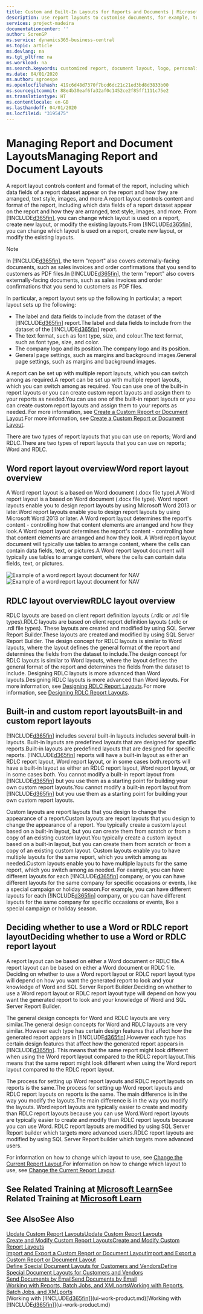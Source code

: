 ```yaml
---
title: Custom and Built-In Layouts for Reports and Documents | Microsoft Docs
description: Use report layouts to customise documents, for example, to personalise the font, logo, or page settings of PDF files you send to customers.
services: project-madeira
documentationcenter: ''
author: SorenGP
ms.service: dynamics365-business-central
ms.topic: article
ms.devlang: na
ms.tgt_pltfrm: na
ms.workload: na
ms.search.keywords: customized report, document layout, logo, personalize
ms.date: 04/01/2020
ms.author: sgroespe
ms.openlocfilehash: 419c6d48d7370f7bcd6dc21c21ed3bd8d3833b00
ms.sourcegitcommit: 88e4b30eaf6fa32af0c1452ce2f85ff1111c75e2
ms.translationtype: HT
ms.contentlocale: en-GB
ms.lasthandoff: 04/01/2020
ms.locfileid: "3195475"
---
```

# <a name="managing-report-and-document-layouts"></a><span data-ttu-id="8a542-103">Managing Report and Document Layouts</span><span class="sxs-lookup"><span data-stu-id="8a542-103">Managing Report and Document Layouts</span></span>
<span data-ttu-id="8a542-104">A report layout controls content and format of the report, including which data fields of a report dataset appear on the report and how they are arranged, text style, images, and more.</span><span class="sxs-lookup"><span data-stu-id="8a542-104">A report layout controls content and format of the report, including which data fields of a report dataset appear on the report and how they are arranged, text style, images, and more.</span></span> <span data-ttu-id="8a542-105">From [!INCLUDE[d365fin](includes/d365fin_md.md)], you can change which layout is used on a report, create new layout, or modify the existing layouts.</span><span class="sxs-lookup"><span data-stu-id="8a542-105">From [!INCLUDE[d365fin](includes/d365fin_md.md)], you can change which layout is used on a report, create new layout, or modify the existing layouts.</span></span>

> [!NOTE]  
>   <span data-ttu-id="8a542-106">In [!INCLUDE[d365fin](includes/d365fin_md.md)], the term "report" also covers externally-facing documents, such as sales invoices and order confirmations that you send to customers as PDF files.</span><span class="sxs-lookup"><span data-stu-id="8a542-106">In [!INCLUDE[d365fin](includes/d365fin_md.md)], the term "report" also covers externally-facing documents, such as sales invoices and order confirmations that you send to customers as PDF files.</span></span>

<span data-ttu-id="8a542-107">In particular, a report layout sets up the following:</span><span class="sxs-lookup"><span data-stu-id="8a542-107">In particular, a report layout sets up the following:</span></span>

* <span data-ttu-id="8a542-108">The label and data fields to include from the dataset of the [!INCLUDE[d365fin](includes/d365fin_md.md)] report.</span><span class="sxs-lookup"><span data-stu-id="8a542-108">The label and data fields to include from the dataset of the [!INCLUDE[d365fin](includes/d365fin_md.md)] report.</span></span>
* <span data-ttu-id="8a542-109">The text format, such as font type, size, and colour.</span><span class="sxs-lookup"><span data-stu-id="8a542-109">The text format, such as font type, size, and color.</span></span>
* <span data-ttu-id="8a542-110">The company logo and its position.</span><span class="sxs-lookup"><span data-stu-id="8a542-110">The company logo and its position.</span></span>
* <span data-ttu-id="8a542-111">General page settings, such as margins and background images.</span><span class="sxs-lookup"><span data-stu-id="8a542-111">General page settings, such as margins and background images.</span></span>

<span data-ttu-id="8a542-112">A report can be set up with multiple report layouts, which you can switch among as required.</span><span class="sxs-lookup"><span data-stu-id="8a542-112">A report can be set up with multiple report layouts, which you can switch among as required.</span></span> <span data-ttu-id="8a542-113">You can use one of the built-in report layouts or you can create custom report layouts and assign them to your reports as needed.</span><span class="sxs-lookup"><span data-stu-id="8a542-113">You can use one of the built-in report layouts or you can create custom report layouts and assign them to your reports as needed.</span></span> <span data-ttu-id="8a542-114">For more information, see [Create a Custom Report or Document Layout](ui-how-create-custom-report-layout.md).</span><span class="sxs-lookup"><span data-stu-id="8a542-114">For more information, see [Create a Custom Report or Document Layout](ui-how-create-custom-report-layout.md).</span></span>

<span data-ttu-id="8a542-115">There are two types of report layouts that you can use on reports; Word and RDLC.</span><span class="sxs-lookup"><span data-stu-id="8a542-115">There are two types of report layouts that you can use on reports; Word and RDLC.</span></span>

## <a name="word-report-layout-overview"></a><span data-ttu-id="8a542-116">Word report layout overview</span><span class="sxs-lookup"><span data-stu-id="8a542-116">Word report layout overview</span></span>
<span data-ttu-id="8a542-117">A Word report layout is a based on Word document (.docx file type).</span><span class="sxs-lookup"><span data-stu-id="8a542-117">A Word report layout is a based on Word document (.docx file type).</span></span> <span data-ttu-id="8a542-118">Word report layouts enable you to design report layouts by using Microsoft Word 2013 or later.</span><span class="sxs-lookup"><span data-stu-id="8a542-118">Word report layouts enable you to design report layouts by using Microsoft Word 2013 or later.</span></span> <span data-ttu-id="8a542-119">A Word report layout determines the report's content - controlling how that content elements are arranged and how they look.</span><span class="sxs-lookup"><span data-stu-id="8a542-119">A Word report layout determines the report's content - controlling how that content elements are arranged and how they look.</span></span> <span data-ttu-id="8a542-120">A Word report layout document will typically use tables to arrange content, where the cells can contain data fields, text, or pictures.</span><span class="sxs-lookup"><span data-stu-id="8a542-120">A Word report layout document will typically use tables to arrange content, where the cells can contain data fields, text, or pictures.</span></span>

 <span data-ttu-id="8a542-121">![Example of a word report layout document for NAV](media/nav_wordreportlayout_edit_in_word_example.png "NAV_WordReportLayout_Edit_In_Word_Example")</span><span class="sxs-lookup"><span data-stu-id="8a542-121">![Example of a word report layout document for NAV](media/nav_wordreportlayout_edit_in_word_example.png "NAV_WordReportLayout_Edit_In_Word_Example")</span></span>  

## <a name="rdlc-layout-overview"></a><span data-ttu-id="8a542-122">RDLC layout overview</span><span class="sxs-lookup"><span data-stu-id="8a542-122">RDLC layout overview</span></span>
<span data-ttu-id="8a542-123">RDLC layouts are based on client report definition layouts (.rdlc or .rdl file types).</span><span class="sxs-lookup"><span data-stu-id="8a542-123">RDLC layouts are based on client report definition layouts (.rdlc or .rdl file types).</span></span> <span data-ttu-id="8a542-124">These layouts are created and modified by using SQL Server Report Builder.</span><span class="sxs-lookup"><span data-stu-id="8a542-124">These layouts are created and modified by using SQL Server Report Builder.</span></span> <span data-ttu-id="8a542-125">The design concept for RDLC layouts is similar to Word layouts, where the layout defines the general format of the report and determines the fields from the dataset to include.</span><span class="sxs-lookup"><span data-stu-id="8a542-125">The design concept for RDLC layouts is similar to Word layouts, where the layout defines the general format of the report and determines the fields from the dataset to include.</span></span> <span data-ttu-id="8a542-126">Designing RDLC layouts is more advanced than Word layouts.</span><span class="sxs-lookup"><span data-stu-id="8a542-126">Designing RDLC layouts is more advanced than Word layouts.</span></span> <span data-ttu-id="8a542-127">For more information, see [Designing RDLC Report Layouts](/dynamics-nav/Designing-RDLC-Report-Layouts).</span><span class="sxs-lookup"><span data-stu-id="8a542-127">For more information, see [Designing RDLC Report Layouts](/dynamics-nav/Designing-RDLC-Report-Layouts).</span></span>

## <a name="built-in-and-custom-report-layouts"></a><span data-ttu-id="8a542-128">Built-in and custom report layouts</span><span class="sxs-lookup"><span data-stu-id="8a542-128">Built-in and custom report layouts</span></span>
[!INCLUDE[d365fin](includes/d365fin_md.md)] <span data-ttu-id="8a542-129">includes several built-in layouts.</span><span class="sxs-lookup"><span data-stu-id="8a542-129">includes several built-in layouts.</span></span> <span data-ttu-id="8a542-130">Built-in layouts are predefined layouts that are designed for specific reports.</span><span class="sxs-lookup"><span data-stu-id="8a542-130">Built-in layouts are predefined layouts that are designed for specific reports.</span></span> [!INCLUDE[d365fin](includes/d365fin_md.md)] <span data-ttu-id="8a542-131">reports will have a built-in layout as either an RDLC report layout, Word report layout, or in some cases both.</span><span class="sxs-lookup"><span data-stu-id="8a542-131">reports will have a built-in layout as either an RDLC report layout, Word report layout, or in some cases both.</span></span> <span data-ttu-id="8a542-132">You cannot modify a built-in report layout from [!INCLUDE[d365fin](includes/d365fin_md.md)] but you use them as a starting point for building your own custom report layouts.</span><span class="sxs-lookup"><span data-stu-id="8a542-132">You cannot modify a built-in report layout from [!INCLUDE[d365fin](includes/d365fin_md.md)] but you use them as a starting point for building your own custom report layouts.</span></span>

<span data-ttu-id="8a542-133">Custom layouts are report layouts that you design to change the appearance of a report.</span><span class="sxs-lookup"><span data-stu-id="8a542-133">Custom layouts are report layouts that you design to change the appearance of a report.</span></span> <span data-ttu-id="8a542-134">You typically create a custom layout based on a built-in layout, but you can create them from scratch or from a copy of an existing custom layout.</span><span class="sxs-lookup"><span data-stu-id="8a542-134">You typically create a custom layout based on a built-in layout, but you can create them from scratch or from a copy of an existing custom layout.</span></span> <span data-ttu-id="8a542-135">Custom layouts enable you to have multiple layouts for the same report, which you switch among as needed.</span><span class="sxs-lookup"><span data-stu-id="8a542-135">Custom layouts enable you to have multiple layouts for the same report, which you switch among as needed.</span></span> <span data-ttu-id="8a542-136">For example, you can have different layouts for each [!INCLUDE[d365fin](includes/d365fin_md.md)] company, or you can have different layouts for the same company for specific occasions or events, like a special campaign or holiday season.</span><span class="sxs-lookup"><span data-stu-id="8a542-136">For example, you can have different layouts for each [!INCLUDE[d365fin](includes/d365fin_md.md)] company, or you can have different layouts for the same company for specific occasions or events, like a special campaign or holiday season.</span></span>

## <a name="deciding-whether-to-use-a-word-or-rdlc-report-layout"></a><span data-ttu-id="8a542-137">Deciding whether to use a Word or RDLC report layout</span><span class="sxs-lookup"><span data-stu-id="8a542-137">Deciding whether to use a Word or RDLC report layout</span></span>
<span data-ttu-id="8a542-138">A report layout can be based on either a Word document or RDLC file.</span><span class="sxs-lookup"><span data-stu-id="8a542-138">A report layout can be based on either a Word document or RDLC file.</span></span> <span data-ttu-id="8a542-139">Deciding on whether to use a Word report layout or RDLC report layout type will depend on how you want the generated report to look and your knowledge of Word and SQL Server Report Builder.</span><span class="sxs-lookup"><span data-stu-id="8a542-139">Deciding on whether to use a Word report layout or RDLC report layout type will depend on how you want the generated report to look and your knowledge of Word and SQL Server Report Builder.</span></span>

<span data-ttu-id="8a542-140">The general design concepts for Word and RDLC layouts are very similar.</span><span class="sxs-lookup"><span data-stu-id="8a542-140">The general design concepts for Word and RDLC layouts are very similar.</span></span> <span data-ttu-id="8a542-141">However each type has certain design features that affect how the generated report appears in [!INCLUDE[d365fin](includes/d365fin_md.md)].</span><span class="sxs-lookup"><span data-stu-id="8a542-141">However each type has certain design features that affect how the generated report appears in [!INCLUDE[d365fin](includes/d365fin_md.md)].</span></span> <span data-ttu-id="8a542-142">This means that the same report might look different when using the Word report layout compared to the RDLC report layout.</span><span class="sxs-lookup"><span data-stu-id="8a542-142">This means that the same report might look different when using the Word report layout compared to the RDLC report layout.</span></span>

<span data-ttu-id="8a542-143">The process for setting up Word report layouts and RDLC report layouts on reports is the same.</span><span class="sxs-lookup"><span data-stu-id="8a542-143">The process for setting up Word report layouts and RDLC report layouts on reports is the same.</span></span> <span data-ttu-id="8a542-144">The main difference is in the way you modify the layouts.</span><span class="sxs-lookup"><span data-stu-id="8a542-144">The main difference is in the way you modify the layouts.</span></span> <span data-ttu-id="8a542-145">Word report layouts are typically easier to create and modify than RDLC report layouts because you can use Word.</span><span class="sxs-lookup"><span data-stu-id="8a542-145">Word report layouts are typically easier to create and modify than RDLC report layouts because you can use Word.</span></span> <span data-ttu-id="8a542-146">RDLC report layouts are modified by using SQL Server Report builder which targets more advanced users.</span><span class="sxs-lookup"><span data-stu-id="8a542-146">RDLC report layouts are modified by using SQL Server Report builder which targets more advanced users.</span></span>

<span data-ttu-id="8a542-147">For information on how to change which layout to use, see [Change the Current Report Layout](ui-how-change-layout-currently-used-report.md).</span><span class="sxs-lookup"><span data-stu-id="8a542-147">For information on how to change which layout to use, see [Change the Current Report Layout](ui-how-change-layout-currently-used-report.md).</span></span>

## <a name="see-related-training-at-microsoft-learn"></a><span data-ttu-id="8a542-148">See Related Training at [Microsoft Learn](/learn/modules/change-documents-dynamics-365-business-central/index)</span><span class="sxs-lookup"><span data-stu-id="8a542-148">See Related Training at [Microsoft Learn](/learn/modules/change-documents-dynamics-365-business-central/index)</span></span>

## <a name="see-also"></a><span data-ttu-id="8a542-149">See Also</span><span class="sxs-lookup"><span data-stu-id="8a542-149">See Also</span></span>
[<span data-ttu-id="8a542-150">Update Custom Report Layouts</span><span class="sxs-lookup"><span data-stu-id="8a542-150">Update Custom Report Layouts</span></span>](ui-update-report-layouts.md)  
[<span data-ttu-id="8a542-151">Create and Modify Custom Report Layouts</span><span class="sxs-lookup"><span data-stu-id="8a542-151">Create and Modify Custom Report Layouts</span></span>](ui-how-create-custom-report-layout.md)  
[<span data-ttu-id="8a542-152">Import and Export a Custom Report or Document Layout</span><span class="sxs-lookup"><span data-stu-id="8a542-152">Import and Export a Custom Report or Document Layout</span></span>](ui-how-import-and-export-report-layout.md)  
[<span data-ttu-id="8a542-153">Define Special Document Layouts for Customers and Vendors</span><span class="sxs-lookup"><span data-stu-id="8a542-153">Define Special Document Layouts for Customers and Vendors</span></span>](ui-define-customer-vendor-document-layouts.md)  
[<span data-ttu-id="8a542-154">Send Documents by Email</span><span class="sxs-lookup"><span data-stu-id="8a542-154">Send Documents by Email</span></span>](ui-how-send-documents-email.md)  
[<span data-ttu-id="8a542-155">Working with Reports, Batch Jobs, and XMLports</span><span class="sxs-lookup"><span data-stu-id="8a542-155">Working with Reports, Batch Jobs, and XMLports</span></span>](ui-work-report.md)  
<span data-ttu-id="8a542-156">[Working with [!INCLUDE[d365fin](includes/d365fin_md.md)]](ui-work-product.md)</span><span class="sxs-lookup"><span data-stu-id="8a542-156">[Working with [!INCLUDE[d365fin](includes/d365fin_md.md)]](ui-work-product.md)</span></span>  

